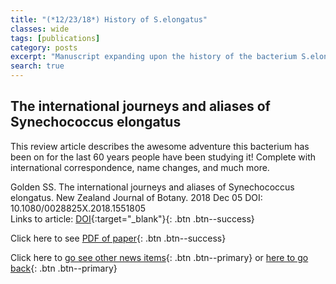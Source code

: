 ```yaml
---
title: "(*12/23/18*) History of S.elongatus"
classes: wide
tags: [publications]
category: posts
excerpt: "Manuscript expanding upon the history of the bacterium S.elongatus from my review paper in Trends in Micro, written by Susan Golden is out in the New Zealand Journal of Botany!"
search: true    
---
```

## The international journeys and aliases of Synechococcus elongatus <br> 
This review article describes the awesome adventure this bacterium has been on for the last 60 years people have been studying it! Complete with international correspondence, name changes, and much more. 

Golden SS. The international journeys and aliases of Synechococcus elongatus. New Zealand Journal of Botany. 2018 Dec 05 DOI: 10.1080/0028825X.2018.1551805 <br/>
Links to article: [DOI](https://doi.org/10.1080/0028825X.2018.1551805){:target="_blank"}{: .btn .btn--success}

Click here to see [PDF of paper](https://drive.google.com/open?id=1-ccmNB_ayqcUp16872k2TSZjnmdxZb2a){: .btn .btn--success}<br/>

Click here to     [go see other news items](/Blog/){: .btn .btn--primary} or [here to go back](/){: .btn .btn--primary}



